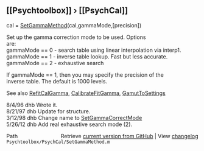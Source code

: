 ## [[Psychtoolbox]] &#8250; [[PsychCal]]

cal = [SetGammaMethod](SetGammaMethod)(cal,gammaMode,[precision])  
  
Set up the gamma correction mode to be used.  Options  
are:  
  gammaMode == 0 - search table using linear interpolation via interp1.  
  gammaMode == 1 - inverse table lookup.  Fast but less accurate.  
  gammaMode == 2 - exhaustive search  
  
If gammaMode == 1, then you may specify the precision of the  
inverse table.  The default is 1000 levels.  
  
See also [RefitCalGamma](RefitCalGamma), [CalibrateFitGamma](CalibrateFitGamma), [GamutToSettings](GamutToSettings)  
  
8/4/96  dhb  Wrote it.  
8/21/97 dhb  Update for structure.  
3/12/98 dhb  Change name to [SetGammaCorrectMode](SetGammaCorrectMode)  
5/26/12 dhb  Add real exhaustive search mode (2).   




<div class="code_header" style="text-align:right;">
  <span style="float:left;">Path&nbsp;&nbsp;</span> <span class="counter">Retrieve <a href=
  "https://raw.github.com/Psychtoolbox-3/Psychtoolbox-3/beta/Psychtoolbox/PsychCal/SetGammaMethod.m">current version from GitHub</a> | View <a href=
  "https://github.com/Psychtoolbox-3/Psychtoolbox-3/commits/beta/Psychtoolbox/PsychCal/SetGammaMethod.m">changelog</a></span>
</div>
<div class="code">
  <code>Psychtoolbox/PsychCal/SetGammaMethod.m</code>
</div>

